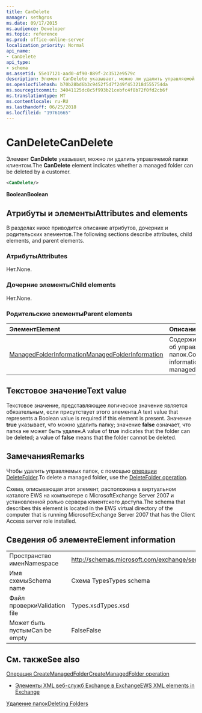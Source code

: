 ```yaml
---
title: CanDelete
manager: sethgros
ms.date: 09/17/2015
ms.audience: Developer
ms.topic: reference
ms.prod: office-online-server
localization_priority: Normal
api_name:
- CanDelete
api_type:
- schema
ms.assetid: 55e17121-aad0-4f90-889f-2c3512e9579c
description: Элемент CanDelete указывает, можно ли удалить управляемой папки клиентом.
ms.openlocfilehash: b70b28bd6b3c9452f5d7f249f453218d555754da
ms.sourcegitcommit: 34041125dc8c5f993b21cebfc4f8b72f0fd2cb6f
ms.translationtype: MT
ms.contentlocale: ru-RU
ms.lasthandoff: 06/25/2018
ms.locfileid: "19761665"
---
```

# <a name="candelete"></a><span data-ttu-id="a5780-103">CanDelete</span><span class="sxs-lookup"><span data-stu-id="a5780-103">CanDelete</span></span>

<span data-ttu-id="a5780-104">Элемент **CanDelete** указывает, можно ли удалить управляемой папки клиентом.</span><span class="sxs-lookup"><span data-stu-id="a5780-104">The **CanDelete** element indicates whether a managed folder can be deleted by a customer.</span></span> 
  
```xml
<CanDelete/>
```

 <span data-ttu-id="a5780-105">**Boolean**</span><span class="sxs-lookup"><span data-stu-id="a5780-105">**Boolean**</span></span>
## <a name="attributes-and-elements"></a><span data-ttu-id="a5780-106">Атрибуты и элементы</span><span class="sxs-lookup"><span data-stu-id="a5780-106">Attributes and elements</span></span>

<span data-ttu-id="a5780-107">В разделах ниже приводится описание атрибутов, дочерних и родительских элементов.</span><span class="sxs-lookup"><span data-stu-id="a5780-107">The following sections describe attributes, child elements, and parent elements.</span></span>
  
### <a name="attributes"></a><span data-ttu-id="a5780-108">Атрибуты</span><span class="sxs-lookup"><span data-stu-id="a5780-108">Attributes</span></span>

<span data-ttu-id="a5780-109">Нет.</span><span class="sxs-lookup"><span data-stu-id="a5780-109">None.</span></span>
  
### <a name="child-elements"></a><span data-ttu-id="a5780-110">Дочерние элементы</span><span class="sxs-lookup"><span data-stu-id="a5780-110">Child elements</span></span>

<span data-ttu-id="a5780-111">Нет.</span><span class="sxs-lookup"><span data-stu-id="a5780-111">None.</span></span>
  
### <a name="parent-elements"></a><span data-ttu-id="a5780-112">Родительские элементы</span><span class="sxs-lookup"><span data-stu-id="a5780-112">Parent elements</span></span>

|<span data-ttu-id="a5780-113">**Элемент**</span><span class="sxs-lookup"><span data-stu-id="a5780-113">**Element**</span></span>|<span data-ttu-id="a5780-114">**Описание**</span><span class="sxs-lookup"><span data-stu-id="a5780-114">**Description**</span></span>|
|:-----|:-----|
|[<span data-ttu-id="a5780-115">ManagedFolderInformation</span><span class="sxs-lookup"><span data-stu-id="a5780-115">ManagedFolderInformation</span></span>](managedfolderinformation.md) <br/> |<span data-ttu-id="a5780-116">Содержит сведения об управляемых папок.</span><span class="sxs-lookup"><span data-stu-id="a5780-116">Contains information about a managed folder.</span></span>  <br/> |
   
## <a name="text-value"></a><span data-ttu-id="a5780-117">Текстовое значение</span><span class="sxs-lookup"><span data-stu-id="a5780-117">Text value</span></span>

<span data-ttu-id="a5780-118">Текстовое значение, представляющее логическое значение является обязательным, если присутствует этого элемента.</span><span class="sxs-lookup"><span data-stu-id="a5780-118">A text value that represents a Boolean value is required if this element is present.</span></span> <span data-ttu-id="a5780-119">Значение **true** указывает, что можно удалить папку; значение **false** означает, что папка не может быть удален.</span><span class="sxs-lookup"><span data-stu-id="a5780-119">A value of **true** indicates that the folder can be deleted; a value of **false** means that the folder cannot be deleted.</span></span> 
  
## <a name="remarks"></a><span data-ttu-id="a5780-120">Замечания</span><span class="sxs-lookup"><span data-stu-id="a5780-120">Remarks</span></span>

<span data-ttu-id="a5780-121">Чтобы удалить управляемых папок, с помощью [операции DeleteFolder](deletefolder-operation.md).</span><span class="sxs-lookup"><span data-stu-id="a5780-121">To delete a managed folder, use the [DeleteFolder operation](deletefolder-operation.md).</span></span>
  
<span data-ttu-id="a5780-122">Схема, описывающая этот элемент, расположена в виртуальном каталоге EWS на компьютере с MicrosoftExchange Server 2007 и установленной ролью сервера клиентского доступа.</span><span class="sxs-lookup"><span data-stu-id="a5780-122">The schema that describes this element is located in the EWS virtual directory of the computer that is running MicrosoftExchange Server 2007 that has the Client Access server role installed.</span></span>
  
## <a name="element-information"></a><span data-ttu-id="a5780-123">Сведения об элементе</span><span class="sxs-lookup"><span data-stu-id="a5780-123">Element information</span></span>

|||
|:-----|:-----|
|<span data-ttu-id="a5780-124">Пространство имен</span><span class="sxs-lookup"><span data-stu-id="a5780-124">Namespace</span></span>  <br/> |http://schemas.microsoft.com/exchange/services/2006/types  <br/> |
|<span data-ttu-id="a5780-125">Имя схемы</span><span class="sxs-lookup"><span data-stu-id="a5780-125">Schema name</span></span>  <br/> |<span data-ttu-id="a5780-126">Схема Types</span><span class="sxs-lookup"><span data-stu-id="a5780-126">Types schema</span></span>  <br/> |
|<span data-ttu-id="a5780-127">Файл проверки</span><span class="sxs-lookup"><span data-stu-id="a5780-127">Validation file</span></span>  <br/> |<span data-ttu-id="a5780-128">Types.xsd</span><span class="sxs-lookup"><span data-stu-id="a5780-128">Types.xsd</span></span>  <br/> |
|<span data-ttu-id="a5780-129">Может быть пустым</span><span class="sxs-lookup"><span data-stu-id="a5780-129">Can be empty</span></span>  <br/> |<span data-ttu-id="a5780-130">False</span><span class="sxs-lookup"><span data-stu-id="a5780-130">False</span></span>  <br/> |
   
## <a name="see-also"></a><span data-ttu-id="a5780-131">См. также</span><span class="sxs-lookup"><span data-stu-id="a5780-131">See also</span></span>



[<span data-ttu-id="a5780-132">Операция CreateManagedFolder</span><span class="sxs-lookup"><span data-stu-id="a5780-132">CreateManagedFolder operation</span></span>](createmanagedfolder-operation.md)


- [<span data-ttu-id="a5780-133">Элементы XML веб-служб Exchange в Exchange</span><span class="sxs-lookup"><span data-stu-id="a5780-133">EWS XML elements in Exchange</span></span>](ews-xml-elements-in-exchange.md)


[<span data-ttu-id="a5780-134">Удаление папок</span><span class="sxs-lookup"><span data-stu-id="a5780-134">Deleting Folders</span></span>](http://msdn.microsoft.com/library/1958add5-5071-4239-adb2-40f7a7d74aee%28Office.15%29.aspx)


